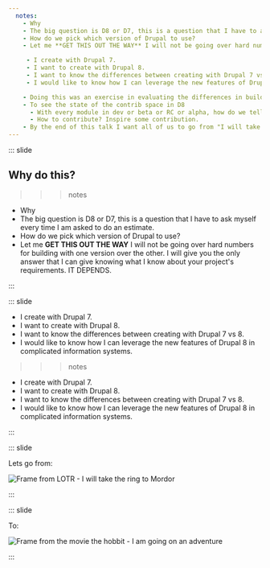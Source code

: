 ```yaml
---
  notes:
    - Why
    - The big question is D8 or D7, this is a question that I have to ask myself every time I am asked to do an estimate.
    - How do we pick which version of Drupal to use?
    - Let me **GET THIS OUT THE WAY** I will not be going over hard numbers for building with one version over the other. I will give you the only answer that I can give knowing what I know about your project's requirements. IT DEPENDS.

     - I create with Drupal 7.
     - I want to create with Drupal 8.
     - I want to know the differences between creating with Drupal 7 vs 8.
     - I would like to know how I can leverage the new features of Drupal 8 in complicated information systems.

    - Doing this was an exercise in evaluating the differences in building with D7 vs D8
    - To see the state of the contrib space in D8
      - With every module in dev or beta or RC or alpha, how do we tell what will work?
      - How to contribute? Inspire some contribution.
    - By the end of this talk I want all of us to go from "I will take the ring to Mordor" to "I'm going on an adventure"
---
```


::: slide

## Why do this?

>>> notes
- Why
- The big question is D8 or D7, this is a question that I have to ask myself every time I am asked to do an estimate.
- How do we pick which version of Drupal to use?
- Let me **GET THIS OUT THE WAY** I will not be going over hard numbers for building with one version over the other. I will give you the only answer that I can give knowing what I know about your project's requirements. IT DEPENDS.
>>>

:::

::: slide

 - I create with Drupal 7.
 - I want to create with Drupal 8.
 - I want to know the differences between creating with Drupal 7 vs 8.
 - I would like to know how I can leverage the new features of Drupal 8 in complicated information systems.

>>> notes
 - I create with Drupal 7.
 - I want to create with Drupal 8.
 - I want to know the differences between creating with Drupal 7 vs 8.
 - I would like to know how I can leverage the new features of Drupal 8 in complicated information systems.
>>>

:::

::: slide

Lets go from:

![Frame from LOTR - I will take the ring to Mordor](http://www.andimasexaholic.com/wp-content/uploads/2016/11/wp-1479564626172.jpg "I will take the ring to Mordor, Though I do not know the way.")

:::

::: slide

To:

![Frame from the movie the hobbit - I am going on an adventure](http://i3.kym-cdn.com/entries/icons/original/000/013/208/a.jpg "I'm going on an adventure")

:::
